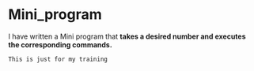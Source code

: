 # Mini_program
I have written a Mini program that __takes a desired number and executes the corresponding commands.__ 

`This is just for my training`
